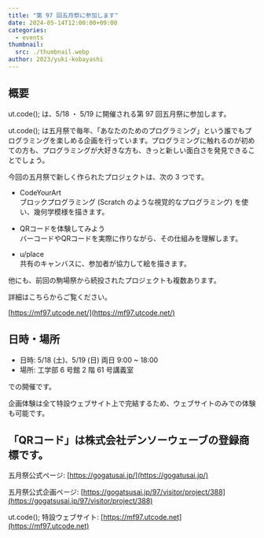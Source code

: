 ```yaml
---
title: "第 97 回五月祭に参加します"
date: 2024-05-14T12:00:00+09:00
categories:
  - events
thumbnail:
  src: ./thumbnail.webp
author: 2023/yuki-kobayashi
---
```


## 概要

ut.code(); は、5/18 ・ 5/19 に開催される第 97 回五月祭に参加します。

ut.code(); は五月祭で毎年、「あなたのためのプログラミング」という誰でもプログラミングを楽しめる企画を行っています。プログラミングに触れるのが初めての方も、プログラミングが大好きな方も、きっと新しい面白さを発見できることでしょう。

今回の五月祭で新しく作られたプロジェクトは、次の 3 つです。

- CodeYourArt  
  ブロックプログラミング (Scratch のような視覚的なプログラミング) を使い、幾何学模様を描きます。

- QRコードを体験してみよう  
  バーコードやQRコードを実際に作りながら、その仕組みを理解します。

- u/place  
  共有のキャンバスに、参加者が協力して絵を描きます。

他にも、前回の駒場祭から続投されたプロジェクトも複数あります。

詳細はこちらからご覧ください。

[https://mf97.utcode.net/](https://mf97.utcode.net/)

## 日時・場所

- 日時: 5/18 (土)、5/19 (日) 両日 9:00 ~ 18:00
- 場所: 工学部 6 号館 2 階 61 号講義室

での開催です。

企画体験は全て特設ウェブサイト上で完結するため、ウェブサイトのみでの体験も可能です。

## 「QRコード」は株式会社デンソーウェーブの登録商標です。

五月祭公式ページ: [https://gogatusai.jp/](https://gogatusai.jp/)

五月祭公式企画ページ: [https://gogatsusai.jp/97/visitor/project/388](https://gogatsusai.jp/97/visitor/project/388)

ut.code(); 特設ウェブサイト: [https://mf97.utcode.net](https://mf97.utcode.net)
